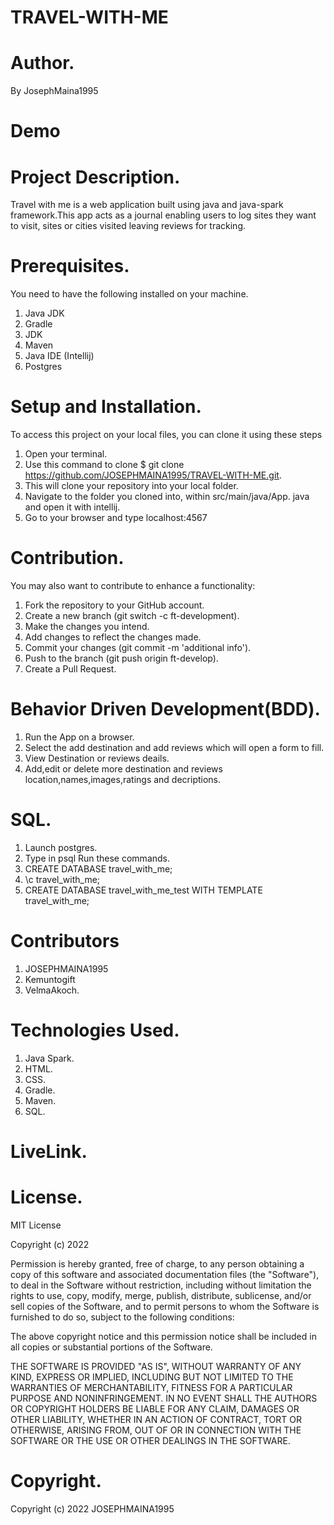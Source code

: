 # TRAVEL-WITH-ME

# Author.
By JosephMaina1995

  
# Demo


# Project Description.
Travel with me is a web application built using java and java-spark framework.This app acts as a journal enabling users to log sites they want to visit, sites or cities visited leaving reviews for tracking.

# Prerequisites.
You need to have the following installed on your machine.

1. Java JDK
2. Gradle
3. JDK
4. Maven
5. Java IDE (Intellij)
6. Postgres

# Setup and Installation.
To access this project on your local files, you can clone it using these steps

1. Open your terminal.
2. Use this command to clone $ git clone https://github.com/JOSEPHMAINA1995/TRAVEL-WITH-ME.git.
3. This will clone your repository into your local folder.
4. Navigate to the folder you cloned into, within src/main/java/App. java and open it with intellij.
5. Go to your browser and type localhost:4567

# Contribution.
You may also want to contribute to enhance a functionality:
1. Fork the repository to your GitHub account.
2. Create a new branch (git switch -c ft-development).
3. Make the changes you intend.
4. Add changes to reflect the changes made.
5. Commit your changes (git commit -m 'additional info').
6. Push to the branch (git push origin ft-develop).
7. Create a Pull Request.

# Behavior Driven Development(BDD).
1. Run the App on a browser.
2. Select the add destination and add reviews which will open a form to fill.
3. View Destination or reviews deails.
4. Add,edit or delete more destination and reviews location,names,images,ratings and decriptions.

# SQL.
1. Launch postgres.
2. Type in psql Run these commands.
3. CREATE DATABASE travel_with_me;
4. \c travel_with_me;
5. CREATE DATABASE travel_with_me_test WITH TEMPLATE travel_with_me;

# Contributors
1. JOSEPHMAINA1995
2. Kemuntogift
3. VelmaAkoch. 

# Technologies Used.
1. Java Spark. 
2. HTML. 
3. CSS.
4. Gradle. 
5. Maven.
6. SQL.

# LiveLink.

# License.
MIT License

Copyright (c) 2022 

Permission is hereby granted, free of charge, to any person obtaining a copy
of this software and associated documentation files (the "Software"), to deal
in the Software without restriction, including without limitation the rights
to use, copy, modify, merge, publish, distribute, sublicense, and/or sell
copies of the Software, and to permit persons to whom the Software is
furnished to do so, subject to the following conditions:

The above copyright notice and this permission notice shall be included in all
copies or substantial portions of the Software.

THE SOFTWARE IS PROVIDED "AS IS", WITHOUT WARRANTY OF ANY KIND, EXPRESS OR
IMPLIED, INCLUDING BUT NOT LIMITED TO THE WARRANTIES OF MERCHANTABILITY,
FITNESS FOR A PARTICULAR PURPOSE AND NONINFRINGEMENT. IN NO EVENT SHALL THE
AUTHORS OR COPYRIGHT HOLDERS BE LIABLE FOR ANY CLAIM, DAMAGES OR OTHER
LIABILITY, WHETHER IN AN ACTION OF CONTRACT, TORT OR OTHERWISE, ARISING FROM,
OUT OF OR IN CONNECTION WITH THE SOFTWARE OR THE USE OR OTHER DEALINGS IN THE
SOFTWARE.

# Copyright.
Copyright (c) 2022 JOSEPHMAINA1995
